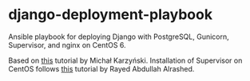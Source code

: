 # django-deployment-playbook
Ansible playbook for deploying Django with PostgreSQL, Gunicorn, Supervisor, and nginx on CentOS 6.

Based on [this](http://michal.karzynski.pl/blog/2013/06/09/django-nginx-gunicorn-virtualenv-supervisor/ "Setting up Django with Nginx, Gunicorn, virtualenv, supervisor and PostgreSQL") tutorial by Michał Karzyński.
Installation of Supervisor on CentOS follows [this](https://rayed.com/wordpress/?p=1496 "Setting Up Python and Supervisor on CentOS") tutorial by Rayed Abdullah Alrashed.
